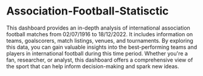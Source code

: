 # Association-Football-Statisctic

This dashboard provides an in-depth analysis of international association football matches from 02/07/1916 to 18/12/2022. It includes information on teams, goalscorers, match listings, venues, and tournaments. By exploring this data, you can gain valuable insights into the best-performing teams and players in international football during this time period. Whether you're a fan, researcher, or analyst, this dashboard offers a comprehensive view of the sport that can help inform decision-making and spark new ideas.
